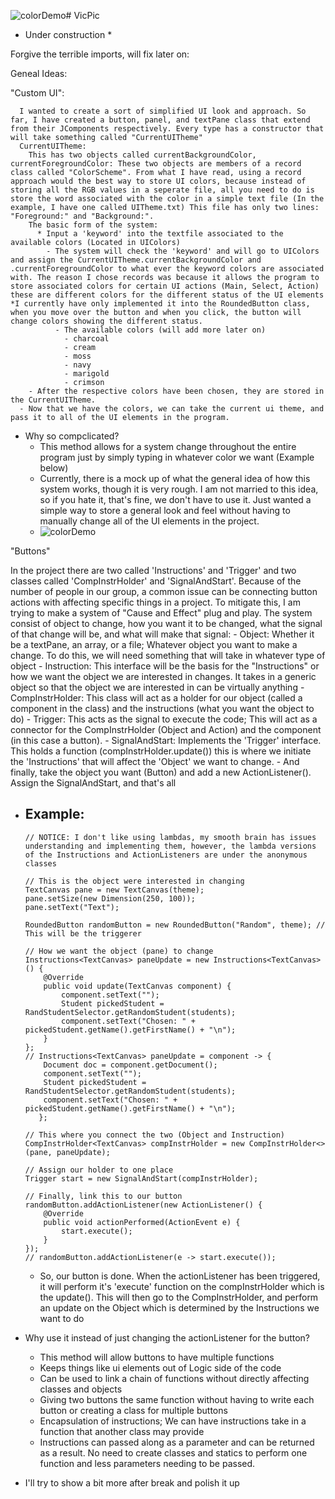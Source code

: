 ![colorDemo](https://github.com/S-Garner/VicPic/assets/143762033/c25fbdcd-322e-4805-8da7-1c8085d41b3e)# VicPic

* Under construction *

Forgive the terrible imports, will fix later on:

Geneal Ideas:

  "Custom UI":
  
	  I wanted to create a sort of simplified UI look and approach. So far, I have created a button, panel, and textPane class that extend from their JComponents respectively. Every type has a constructor that will take something called "CurrentUITheme"
      CurrentUITheme:
        This has two objects called currentBackgroundColor, currentForegroundColor: These two objects are members of a record class called "ColorScheme". From what I have read, using a record approach would the best way to store UI colors, because instead of storing all the RGB values in a seperate file, all you need to do is store the word associated with the color in a simple text file (In the example, I have one called UITheme.txt) This file has only two lines: "Foreground:" and "Background:".
        The basic form of the system:
          * Input a 'keyword' into the textfile associated to the available colors (Located in UIColors)
            - The system will check the 'keyword' and will go to UIColors and assign the CurrentUITheme.currentBackgroundColor and .currentForegroundColor to what ever the keyword colors are associated with. The reason I chose records was because it allows the program to store associated colors for certain UI actions (Main, Select, Action) these are different colors for the different status of the UI elements *I currently have only implemented it into the RoundedButton class, when you move over the button and when you click, the button will change colors showing the different status.
              - The available colors (will add more later on)
                - charcoal
                - cream
                - moss
                - navy
                - marigold
                - crimson
        - After the respective colors have been chosen, they are stored in the CurrentUITheme.
      - Now that we have the colors, we can take the current ui theme, and pass it to all of the UI elements in the program.
  * Why so compclicated?
    - This method allows for a system change throughout the entire program just by simply typing in whatever color we want (Example below)
    - Currently, there is a mock up of what the general idea of how this system works, though it is very rough. I am not married to this idea, so if you hate it, that's fine, we don't have to use it. Just wanted a simple way to store a general look and feel without having to manually change all of the UI elements in the project.
    - ![colorDemo](https://github.com/S-Garner/VicPic/assets/143762033/1b061dfb-7470-4462-b361-64263c915b8f)



"Buttons"

  In the project there are two called 'Instructions' and 'Trigger' and two classes called 'CompInstrHolder' and 'SignalAndStart'. Because of the number of people in our group, a common issue can be connecting button actions with affecting specific things in a project. To mitigate this, I am trying to make a system of "Cause and Effect" plug and play. The system consist of object to change, how you want it to be changed, what the signal of that change will be, and what will make that signal:
    - Object: Whether it be a textPane, an array, or a file; Whatever object you want to make a change. To do this, we will need something that will take in whatever type of object
    - Instruction: This interface will be the basis for the "Instructions" or how we want the object we are interested in changes. It takes in a generic object so that the object we are interested in can be virtually anything
    - CompInstrHolder: This class will act as a holder for our object (called a component in the class) and the instructions (what you want the object to do)
    - Trigger: This acts as the signal to execute the code; This will act as a connector for the CompInstrHolder (Object and Action) and the component (in this case a button).
    - SignalAndStart: Implements the 'Trigger' interface. This holds a function (compInstrHolder.update()) this is where we initiate the 'Instructions' that will affect the 'Object' we want to change.
    - And finally, take the object you want (Button) and add a new ActionListener(). Assign the SignalAndStart, and that's all
  * Example:
      -
        // NOTICE: I don't like using lambdas, my smooth brain has issues understanding and implementing them, however, the lambda versions of the Instructions and ActionListeners are under the anonymous classes

        // This is the object were interested in changing
        TextCanvas pane = new TextCanvas(theme);
        pane.setSize(new Dimension(250, 100));
        pane.setText("Text");
    
        RoundedButton randomButton = new RoundedButton("Random", theme); // This will be the triggerer

        // How we want the object (pane) to change
        Instructions<TextCanvas> paneUpdate = new Instructions<TextCanvas>() {
            @Override
            public void update(TextCanvas component) {
                component.setText("");
                Student pickedStudent = RandStudentSelector.getRandomStudent(students);
                component.setText("Chosen: " + pickedStudent.getName().getFirstName() + "\n");
            }
        };
        // Instructions<TextCanvas> paneUpdate = component -> {
            Document doc = component.getDocument();
            component.setText("");
            Student pickedStudent = RandStudentSelector.getRandomStudent(students);
            component.setText("Chosen: " + pickedStudent.getName().getFirstName() + "\n");
           };
        
        // This where you connect the two (Object and Instruction)
        CompInstrHolder<TextCanvas> compInstrHolder = new CompInstrHolder<>(pane, paneUpdate);

        // Assign our holder to one place
        Trigger start = new SignalAndStart(compInstrHolder);

        // Finally, link this to our button
        randomButton.addActionListener(new ActionListener() {
            @Override
            public void actionPerformed(ActionEvent e) {
                start.execute();
            }
        });
        // randomButton.addActionListener(e -> start.execute());

      - So, our button is done. When the actionListener has been triggered, it will perform it's 'execute' function on the compInstrHolder which is the update(). This will then go to the CompInstrHolder, and perform an update on the Object which is determined by the Instructions we want to do
   
  - Why use it instead of just changing the actionListener for the button?
    * This method will allow buttons to have multiple functions
    * Keeps things like ui elements out of Logic side of the code
    * Can be used to link a chain of functions without directly affecting classes and objects
    * Giving two buttons the same function without having to write each button or creating a class for multiple buttons
    * Encapsulation of instructions; We can have instructions take in a function that another class may provide
    * Instructions can passed along as a parameter and can be returned as a result. No need to create classes and statics to perform one function and less parameters needing to be passed.

- I'll try to show a bit more after break and polish it up










    
